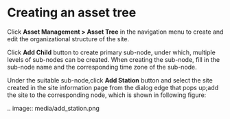 # Creating an asset tree

Click **Asset Management > Asset Tree** in the navigation menu to create and edit the organizational structure of the site.

Click **Add Child** button to create primary sub-node, under which, multiple levels of sub-nodes can be created. When creating the sub-node, fill in the sub-node name and the corresponding time zone of the sub-node.

Under the suitable sub-node,click **Add Station** button and select the site created in the site information page from the dialog edge that pops up;add the site to the corresponding node, which is shown in following figure:

.. image:: media/add_station.png

<!--end-->
